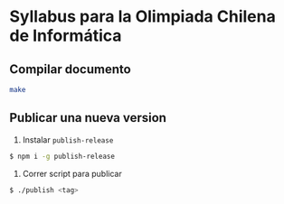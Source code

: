 # Syllabus para la Olimpiada Chilena de Informática

## Compilar documento
```bash
make
```

## Publicar una nueva version

1. Instalar `publish-release`
```bash
$ npm i -g publish-release
```
1. Correr script para publicar
```bash
$ ./publish <tag>
```
